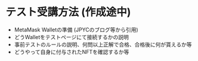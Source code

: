# テスト受講方法 (作成途中)

- MetaMask Walletの準備 (JPYCのブログ等から引用)
- どうWalletをテストページにて接続するかの説明
- 事前テストのルールの説明、何問以上正解で合格、合格後に何が貰えるか等
- どうやって自身に付与されたNFTを確認するか等
